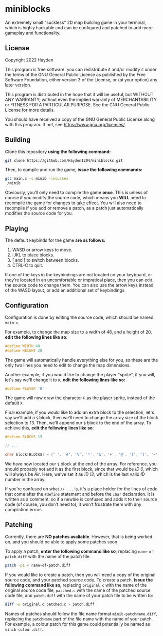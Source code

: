 # miniblocks

An extremely small "suckless" 2D map building game in your terminal, which is highly hackable and can be configured and patched to add more gameplay and functionality.

## License

Copyright 2022 Hayden

This program is free software: you can redistribute it and/or modify it under the terms of the GNU General Public License as published by the Free Software Foundation, either version 3 of the License, or (at your option) any later version.

This program is distributed in the hope that it will be useful, but WITHOUT ANY WARRANTY; without even the implied warranty of MERCHANTABILITY or FITNESS FOR A PARTICULAR PURPOSE. See the GNU General Public License for more details.

You should have received a copy of the GNU General Public License along with this program. If not, see <https://www.gnu.org/licenses/>.

## Building

Clone this repository **using the following command:**

```sh
git clone https://github.com/Hayden1204/miniblocks.git
```

Then, to compile and run the game, **issue the following commands:**

```sh
gcc main.c -o minib -lncurses
./minib
```

Obviously, you'll only need to compile the game **once**. This is unless of course if you modify the source code, which means you **WILL** need to recompile the game for changes to take effect. You will also need to recompile if you add or remove a patch, as a patch just automatically modifies the source code for you.

## Playing

The default keybinds for the game **are as follows:**

1. WASD or arrow keys to move.
2. IJKL to place blocks.
3. [ and ] to switch between blocks.
4. CTRL-C to quit.

If one of the keys in the keybindings are not located on your keyboard, or they're located in an uncomfortable or impratical place, then you can edit the source code to change them. You can also use the arrow keys instead of the WASD layout, or add an additional set of keybindings.

## Configuration

Configuration is done by editing the source code, which should be named `main.c`.

For example, to change the map size to a width of 48, and a height of 20, **edit the following lines like so:**

```c
#define WIDTH 48
#define HEIGHT 20
```

The game will automatically handle everything else for you, so these are the only two lines you need to edit to change the map dimensions.

Another example, if you would like to change the player "sprite", if you will, let's say we'll change it to `R`, **edit the following lines like so:**

```c
#define PLAYER 'R'
```

The game will now draw the character `R` as the player sprite, instead of the default `X`.

Final example, if you would like to add an extra block to the selection, let's say we'll add a `$` block, then we'll need to change the array size of the block selection to 13. Then, we'll append our `$` block to the end of the array. To achieve this, **edit the following lines like so:**

```c
#define BLOCKS 13

// ...

char block[BLOCKS] = {' ', '#', '%', '*', '&', '+', '@', '[', ']', '~', '-', '=', '$'};
```

We have now located our `$` block at the end of the array. For reference, you should probably not add it as the first block, since that would be *ID 0*, which will always be *Air*. Here, we've set it as *ID 12*, which is the last valid *ID* number in the array.

If you're confused on what `// ...` is, it's a place holder for the lines of code that come after the `#define` statement and before the `char` declaration. It is written as a comment, so if a newbie is confused and adds it to their source code (of course, you don't need to), it won't frustrate them with any compilation errors.

## Patching

Currently, there are **NO patches avaliable**. However, that is being worked on, and you should be able to apply some patches soon.

To apply a patch, **enter the following command like so**, replacing `name-of-patch.diff` with the name of the patch file:

```sh
patch -p1 < name-of-patch.diff
```

If you would like to create a patch, then you will need a copy of the original source code, and your patched source code. To create a patch, **issue the following command like so**, replacing `original.c` with the name of the original source code file, `patched.c` with the name of the patched source code file, and `patch.diff` with the name of your patch file to be written to:

```sh
diff -u original.c patched.c > patch.diff
```

Names of patches should follow the file name format `minib-patchName.diff`, replacing the `patchName` part of the file name with the name of your patch. For example, a colour patch for this game could potentially be named as `minib-colour.diff`.
